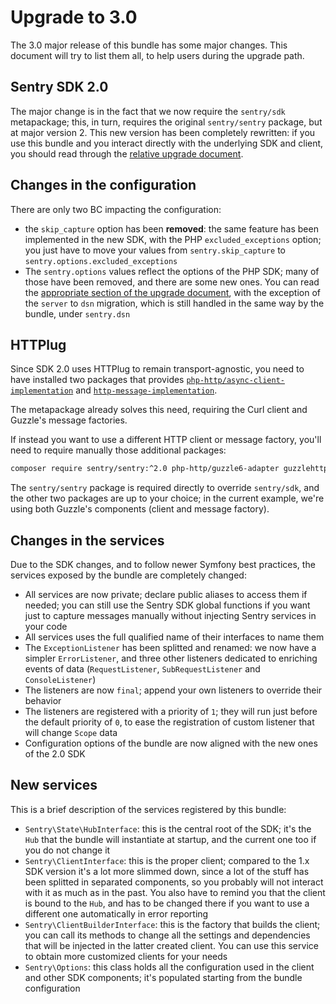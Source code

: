 # Upgrade to 3.0
The 3.0 major release of this bundle has some major changes. This document will try to list them all, to help users 
during the upgrade path.

## Sentry SDK 2.0
The major change is in the fact that we now require the `sentry/sdk` metapackage; this, in turn, requires the original
`sentry/sentry` package, but at major version 2.
This new version has been completely rewritten: if you use this bundle and you interact directly with the underlying SDK
and client, you should read through the [relative upgrade document](https://github.com/getsentry/sentry-php/blob/master/UPGRADE-2.0.md).

## Changes in the configuration
There are only two BC impacting the configuration:
 * the `skip_capture` option has been **removed**: the same feature has been implemented in the new SDK, with the PHP `excluded_exceptions` option; you just have to move your values from `sentry.skip_capture` to `sentry.options.excluded_exceptions`
 * The `sentry.options` values reflect the options of the PHP SDK; many of those have been removed, and there are some new ones. You can read the [appropriate section of the upgrade document](https://github.com/getsentry/sentry-php/blob/master/UPGRADE-2.0.md#client-options), with the exception of the `server` to `dsn` migration, which is still handled in the same way by the bundle, under `sentry.dsn`

## HTTPlug
Since SDK 2.0 uses HTTPlug to remain transport-agnostic, you need to have installed two packages that provides 
[`php-http/async-client-implementation`](https://packagist.org/providers/php-http/async-client-implementation)
and [`http-message-implementation`](https://packagist.org/providers/psr/http-message-implementation).

The metapackage already solves this need, requiring the Curl client and Guzzle's message factories.

If instead you want to use a different HTTP client or message factory, you'll need to require manually those additional
packages:

```bash
composer require sentry/sentry:^2.0 php-http/guzzle6-adapter guzzlehttp/psr7
```

The `sentry/sentry` package is required directly to override `sentry/sdk`, and the other two packages are up to your choice;
in the current example, we're using both Guzzle's components (client and message factory).

## Changes in the services
Due to the SDK changes, and to follow newer Symfony best practices, the services exposed by the bundle are completely
changed:

 * All services are now private; declare public aliases to access them if needed; you can still use the Sentry SDK global
   functions if you want just to capture messages manually without injecting Sentry services in your code
 * All services uses the full qualified name of their interfaces to name them
 * The `ExceptionListener` has been splitted and renamed: we now have a simpler `ErrorListener`, and three other listeners
 dedicated to enriching events of data (`RequestListener`, `SubRequestListener` and `ConsoleListener`)
 * The listeners are now `final`; append your own listeners to override their behavior
 * The listeners are registered with a priority of `1`; they will run just before the default priority of `0`, to ease
   the registration of custom listener that will change `Scope` data
 * Configuration options of the bundle are now aligned with the new ones of the 2.0 SDK

## New services
This is a brief description of the services registered by this bundle:

 * `Sentry\State\HubInterface`: this is the central root of the SDK; it's the `Hub` that the bundle will instantiate at
 startup, and the current one too if you do not change it
 * `Sentry\ClientInterface`: this is the proper client; compared to the 1.x SDK version it's a lot more slimmed down,
 since a lot of the stuff has been splitted in separated components, so you probably will not interact with it as much as
 in the past. You also have to remind you that the client is bound to the `Hub`, and has to be changed there if you want 
 to use a different one automatically in error reporting
 * `Sentry\ClientBuilderInterface`: this is the factory that builds the client; you can call its methods to change all
 the settings and dependencies that will be injected in the latter created client. You can use this service to obtain more
 customized clients for your needs
 * `Sentry\Options`: this class holds all the configuration used in the client and other SDK components; it's populated
 starting from the bundle configuration
